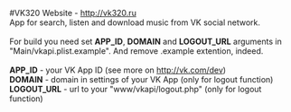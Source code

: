 #VK320
Website - http://vk320.ru<br>
App for search, listen and download music from VK social network.
<br><br>
For build you need set <strong>APP_ID</strong>, <strong>DOMAIN</strong> and <strong>LOGOUT_URL</strong> arguments in "Main/vkapi.plist.example". And remove .example extention, indeed.
<br><br>
<strong>APP_ID</strong> - your VK App ID (see more on http://vk.com/dev)<br>
<strong>DOMAIN</strong> - domain in settings of your VK App (only for logout function)<br>
<strong>LOGOUT_URL</strong> - url to your "www/vkapi/logout.php" (only for logout function)<br>
